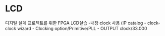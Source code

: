 # LCD

디지털 설계 프로젝트를 위한 FPGA LCD실습
-내장 clock 사용 
(IP catalog - clock-clock wizard - Clocking option/Primitive/PLL - OUTPUT clock/33.000 

